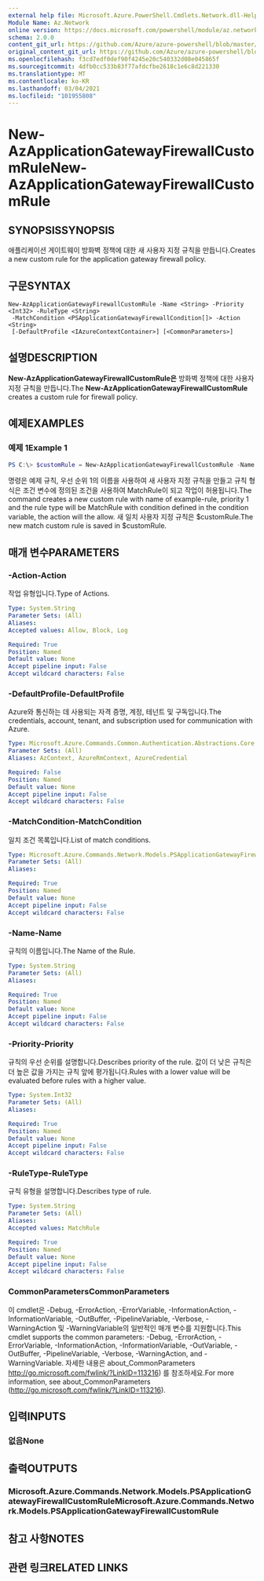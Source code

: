 ```yaml
---
external help file: Microsoft.Azure.PowerShell.Cmdlets.Network.dll-Help.xml
Module Name: Az.Network
online version: https://docs.microsoft.com/powershell/module/az.network/new-azapplicationgatewayfirewallcustomrule
schema: 2.0.0
content_git_url: https://github.com/Azure/azure-powershell/blob/master/src/Network/Network/help/New-AzApplicationGatewayFirewallCustomRule.md
original_content_git_url: https://github.com/Azure/azure-powershell/blob/master/src/Network/Network/help/New-AzApplicationGatewayFirewallCustomRule.md
ms.openlocfilehash: f3cd7edf0def90f4245e20c540332d08e045865f
ms.sourcegitcommit: 4dfb0cc533b83f77afdcfbe2618c1e6c8d221330
ms.translationtype: MT
ms.contentlocale: ko-KR
ms.lasthandoff: 03/04/2021
ms.locfileid: "101955808"
---
```

# <span data-ttu-id="93b78-101">New-AzApplicationGatewayFirewallCustomRule</span><span class="sxs-lookup"><span data-stu-id="93b78-101">New-AzApplicationGatewayFirewallCustomRule</span></span>

## <span data-ttu-id="93b78-102">SYNOPSIS</span><span class="sxs-lookup"><span data-stu-id="93b78-102">SYNOPSIS</span></span>
<span data-ttu-id="93b78-103">애플리케이션 게이트웨이 방화벽 정책에 대한 새 사용자 지정 규칙을 만듭니다.</span><span class="sxs-lookup"><span data-stu-id="93b78-103">Creates a new custom rule for the application gateway firewall policy.</span></span>

## <span data-ttu-id="93b78-104">구문</span><span class="sxs-lookup"><span data-stu-id="93b78-104">SYNTAX</span></span>

```
New-AzApplicationGatewayFirewallCustomRule -Name <String> -Priority <Int32> -RuleType <String>
 -MatchCondition <PSApplicationGatewayFirewallCondition[]> -Action <String>
 [-DefaultProfile <IAzureContextContainer>] [<CommonParameters>]
```

## <span data-ttu-id="93b78-105">설명</span><span class="sxs-lookup"><span data-stu-id="93b78-105">DESCRIPTION</span></span>
<span data-ttu-id="93b78-106">**New-AzApplicationGatewayFirewallCustomRule은** 방화벽 정책에 대한 사용자 지정 규칙을 만듭니다.</span><span class="sxs-lookup"><span data-stu-id="93b78-106">The **New-AzApplicationGatewayFirewallCustomRule** creates a custom rule for firewall policy.</span></span>

## <span data-ttu-id="93b78-107">예제</span><span class="sxs-lookup"><span data-stu-id="93b78-107">EXAMPLES</span></span>

### <span data-ttu-id="93b78-108">예제 1</span><span class="sxs-lookup"><span data-stu-id="93b78-108">Example 1</span></span>
```powershell
PS C:\> $customRule = New-AzApplicationGatewayFirewallCustomRule -Name example-rule -Priority 1 -RuleType MatchRule -MatchCondition $condtion -Action Allow
```

<span data-ttu-id="93b78-109">명령은 예제 규칙, 우선 순위 1의 이름을 사용하여 새 사용자 지정 규칙을 만들고 규칙 형식은 조건 변수에 정의된 조건을 사용하여 MatchRule이 되고 작업이 허용됩니다.</span><span class="sxs-lookup"><span data-stu-id="93b78-109">The command creates a new custom rule with name of example-rule, priority 1 and the rule type will be MatchRule with condition defined in the condition variable, the action will the allow.</span></span> <span data-ttu-id="93b78-110">새 일치 사용자 지정 규칙은 $customRule.</span><span class="sxs-lookup"><span data-stu-id="93b78-110">The new match custom rule is saved in $customRule.</span></span>

## <span data-ttu-id="93b78-111">매개 변수</span><span class="sxs-lookup"><span data-stu-id="93b78-111">PARAMETERS</span></span>

### <span data-ttu-id="93b78-112">-Action</span><span class="sxs-lookup"><span data-stu-id="93b78-112">-Action</span></span>
<span data-ttu-id="93b78-113">작업 유형입니다.</span><span class="sxs-lookup"><span data-stu-id="93b78-113">Type of Actions.</span></span>

```yaml
Type: System.String
Parameter Sets: (All)
Aliases:
Accepted values: Allow, Block, Log

Required: True
Position: Named
Default value: None
Accept pipeline input: False
Accept wildcard characters: False
```

### <span data-ttu-id="93b78-114">-DefaultProfile</span><span class="sxs-lookup"><span data-stu-id="93b78-114">-DefaultProfile</span></span>
<span data-ttu-id="93b78-115">Azure와 통신하는 데 사용되는 자격 증명, 계정, 테넌트 및 구독입니다.</span><span class="sxs-lookup"><span data-stu-id="93b78-115">The credentials, account, tenant, and subscription used for communication with Azure.</span></span>

```yaml
Type: Microsoft.Azure.Commands.Common.Authentication.Abstractions.Core.IAzureContextContainer
Parameter Sets: (All)
Aliases: AzContext, AzureRmContext, AzureCredential

Required: False
Position: Named
Default value: None
Accept pipeline input: False
Accept wildcard characters: False
```

### <span data-ttu-id="93b78-116">-MatchCondition</span><span class="sxs-lookup"><span data-stu-id="93b78-116">-MatchCondition</span></span>
<span data-ttu-id="93b78-117">일치 조건 목록입니다.</span><span class="sxs-lookup"><span data-stu-id="93b78-117">List of match conditions.</span></span>

```yaml
Type: Microsoft.Azure.Commands.Network.Models.PSApplicationGatewayFirewallCondition[]
Parameter Sets: (All)
Aliases:

Required: True
Position: Named
Default value: None
Accept pipeline input: False
Accept wildcard characters: False
```

### <span data-ttu-id="93b78-118">-Name</span><span class="sxs-lookup"><span data-stu-id="93b78-118">-Name</span></span>
<span data-ttu-id="93b78-119">규칙의 이름입니다.</span><span class="sxs-lookup"><span data-stu-id="93b78-119">The Name of the Rule.</span></span>

```yaml
Type: System.String
Parameter Sets: (All)
Aliases:

Required: True
Position: Named
Default value: None
Accept pipeline input: False
Accept wildcard characters: False
```

### <span data-ttu-id="93b78-120">-Priority</span><span class="sxs-lookup"><span data-stu-id="93b78-120">-Priority</span></span>
<span data-ttu-id="93b78-121">규칙의 우선 순위를 설명합니다.</span><span class="sxs-lookup"><span data-stu-id="93b78-121">Describes priority of the rule.</span></span>
<span data-ttu-id="93b78-122">값이 더 낮은 규칙은 더 높은 값을 가지는 규칙 앞에 평가됩니다.</span><span class="sxs-lookup"><span data-stu-id="93b78-122">Rules with a lower value will be evaluated before rules with a higher value.</span></span>

```yaml
Type: System.Int32
Parameter Sets: (All)
Aliases:

Required: True
Position: Named
Default value: None
Accept pipeline input: False
Accept wildcard characters: False
```

### <span data-ttu-id="93b78-123">-RuleType</span><span class="sxs-lookup"><span data-stu-id="93b78-123">-RuleType</span></span>
<span data-ttu-id="93b78-124">규칙 유형을 설명합니다.</span><span class="sxs-lookup"><span data-stu-id="93b78-124">Describes type of rule.</span></span>

```yaml
Type: System.String
Parameter Sets: (All)
Aliases:
Accepted values: MatchRule

Required: True
Position: Named
Default value: None
Accept pipeline input: False
Accept wildcard characters: False
```

### <span data-ttu-id="93b78-125">CommonParameters</span><span class="sxs-lookup"><span data-stu-id="93b78-125">CommonParameters</span></span>
<span data-ttu-id="93b78-126">이 cmdlet은 -Debug, -ErrorAction, -ErrorVariable, -InformationAction, -InformationVariable, -OutBuffer, -PipelineVariable, -Verbose, -WarningAction 및 -WarningVariable의 일반적인 매개 변수를 지원합니다.</span><span class="sxs-lookup"><span data-stu-id="93b78-126">This cmdlet supports the common parameters: -Debug, -ErrorAction, -ErrorVariable, -InformationAction, -InformationVariable, -OutVariable, -OutBuffer, -PipelineVariable, -Verbose, -WarningAction, and -WarningVariable.</span></span> <span data-ttu-id="93b78-127">자세한 내용은 about_CommonParameters http://go.microsoft.com/fwlink/?LinkID=113216) 를 참조하세요.</span><span class="sxs-lookup"><span data-stu-id="93b78-127">For more information, see about_CommonParameters (http://go.microsoft.com/fwlink/?LinkID=113216).</span></span>

## <span data-ttu-id="93b78-128">입력</span><span class="sxs-lookup"><span data-stu-id="93b78-128">INPUTS</span></span>

### <span data-ttu-id="93b78-129">없음</span><span class="sxs-lookup"><span data-stu-id="93b78-129">None</span></span>

## <span data-ttu-id="93b78-130">출력</span><span class="sxs-lookup"><span data-stu-id="93b78-130">OUTPUTS</span></span>

### <span data-ttu-id="93b78-131">Microsoft.Azure.Commands.Network.Models.PSApplicationGatewayFirewallCustomRule</span><span class="sxs-lookup"><span data-stu-id="93b78-131">Microsoft.Azure.Commands.Network.Models.PSApplicationGatewayFirewallCustomRule</span></span>

## <span data-ttu-id="93b78-132">참고 사항</span><span class="sxs-lookup"><span data-stu-id="93b78-132">NOTES</span></span>

## <span data-ttu-id="93b78-133">관련 링크</span><span class="sxs-lookup"><span data-stu-id="93b78-133">RELATED LINKS</span></span>
